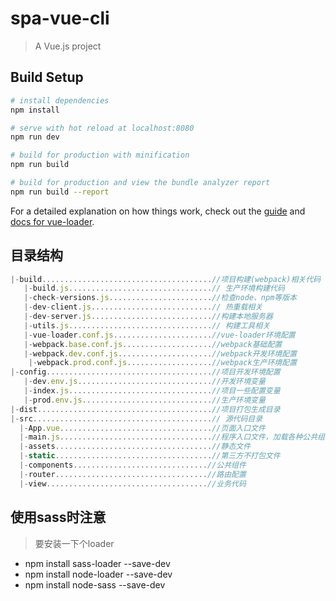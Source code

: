 # spa-vue-cli

> A Vue.js project

## Build Setup

``` bash
# install dependencies
npm install

# serve with hot reload at localhost:8080
npm run dev

# build for production with minification
npm run build

# build for production and view the bundle analyzer report
npm run build --report
```

For a detailed explanation on how things work, check out the [guide](http://vuejs-templates.github.io/webpack/) and [docs for vue-loader](http://vuejs.github.io/vue-loader).

## 目录结构

```javascript
|-build......................................//项目构建(webpack)相关代码
   |-build.js................................// 生产环境构建代码
   |-check-versions.js.......................//检查node、npm等版本
   |-dev-client.js...........................// 热重载相关
   |-dev-server.js...........................//构建本地服务器
   |-utils.js................................// 构建工具相关
   |-vue-loader.conf.js......................//vue-loader环境配置
   |-webpack.base.conf.js....................//webpack基础配置
   |-webpack.dev.conf.js.....................//webpack开发环境配置
    |-webpack.prod.conf.js...................//webpack生产环境配置
|-config.....................................//项目开发环境配置
   |-dev.env.js..............................//开发环境变量
   |-index.js................................//项目一些配置变量
   |-prod.env.js.............................//生产环境变量
|-dist.......................................//项目打包生成目录
|-src........................................// 源代码目录
  |-App.vue..................................//页面入口文件
  |-main.js..................................//程序入口文件，加载各种公共组件
  |-assets...................................//静态文件
  |-static...................................//第三方不打包文件
  |-components..............................//公共组件
  |-router..................................//路由配置
  |-view....................................//业务代码
```

## 使用sass时注意
>要安装一下个loader
* npm install sass-loader --save-dev
* npm install node-loader --save-dev
* npm install node-sass --save-dev
